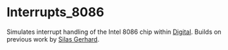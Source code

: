 # Interrupts_8086

Simulates interrupt handling of the Intel 8086 chip within [Digital](https://github.com/hneemann/Digital).
Builds on previous work by [Silas Gerhard](https://www.linkedin.com/in/silas-merlin-gerhard-101645153/).
